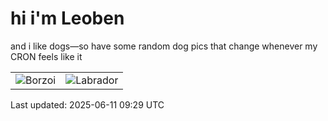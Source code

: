 # hi i'm Leoben

and i like dogs—so have some random dog pics that change whenever my CRON feels like it

|  |  |
|--------|----------|
| ![Borzoi](https://random-dog-vercel.vercel.app/api/random-borzoi?v=1749634172) | ![Labrador](https://random-dog-vercel.vercel.app/api/random-labrador?v=1749634172) |

Last updated: 2025-06-11 09:29 UTC
